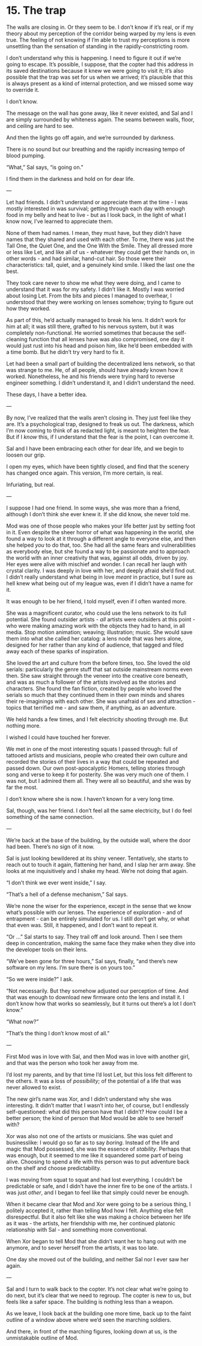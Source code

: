 # 15. The trap

The walls are closing in. Or they seem to be. I don’t know if it’s real, or if my theory about my perception of the corridor being warped by my lens is even true. The feeling of not knowing if I’m able to trust my perceptions is more unsettling than the sensation of standing in the rapidly-constricting room.

I don’t understand why this is happening. I need to figure it out if we’re going to escape. It’s possible, I suppose, that the copter had this address in its saved destinations because it knew we were going to visit it; it’s also possible that the trap was set for us when we arrived; it’s plausible that this is always present as a kind of internal protection, and we missed some way to override it.

I don’t know.

The message on the wall has gone away, like it never existed, and Sal and I are simply surrounded by whiteness again. The seams between walls, floor, and ceiling are hard to see.

And then the lights go off again, and we’re surrounded by darkness.

There is no sound but our breathing and the rapidly increasing tempo of blood pumping.

“What,” Sal says, “is going on.”

I find them in the darkness and hold on for dear life.

—

Let had friends. I didn’t understand or appreciate them at the time - I was mostly interested in was survival; getting through each day with enough food in my belly and heat to live - but as I look back, in the light of what I know now, I’ve learned to appreciate them.

None of them had names. I mean, they must have, but they didn’t have names that they shared and used with each other. To me, there was just the Tall One, the Quiet One, and the One With the Smile. They all dressed more or less like Let, and like all of us - whatever they could get their hands on, in other words - and had similar, hand-cut hair. So those were their characteristics: tall, quiet, and a genuinely kind smile. I liked the last one the best.

They took care never to show me what they were doing, and I came to understand that it was for my safety. I didn’t like it. Mostly I was worried about losing Let. From the bits and pieces I managed to overhear, I understood that they were working on lenses somehow; trying to figure out how they worked.

As part of this, he’d actually managed to break his lens. It didn’t work for him at all; it was still there, grafted to his nervous system, but it was completely non-functional. He worried sometimes that because the self-cleaning function that all lenses have was also compromised, one day it would just rust into his head and poison him, like he’d been embedded with a time bomb. But he didn’t try very hard to fix it.

Let had been a small part of building the decentralized lens network, so that was strange to me. He, of all people, should have already known how it worked. Nonetheless, he and his friends were trying hard to reverse engineer something. I didn’t understand it, and I didn’t understand the need.

These days, I have a better idea.

—

By now, I’ve realized that the walls aren’t closing in. They just feel like they are. It’s a psychological trap, designed to freak us out. The darkness, which I’m now coming to think of as redacted light, is meant to heighten the fear. But if I *know* this, if I understand that the fear is the point, I can overcome it.

Sal and I have been embracing each other for dear life, and we begin to loosen our grip.

I open my eyes, which have been tightly closed, and find that the scenery has changed once again. This version, I’m more certain, is real.

Infuriating, but real.

—

I suppose I had one friend. In some ways, she was more than a friend, although I don’t think she ever knew it. If she did know, she never told me.

Mod was one of those people who makes your life better just by setting foot in it. Even despite the sheer horror of what was happening in the world, she found a way to look at it through a different angle to everyone else, and then she helped *you* to do that, too. She had all the same fears and vulnerabilities as everybody else, but she found a way to be passionate and to approach the world with an inner creativity that was, against all odds, driven by joy. Her eyes were alive with mischief and wonder. I can recall her laugh with crystal clarity. I was deeply in love with her, and deeply afraid she’d find out. I didn’t really understand what being in love *meant* in practice, but I sure as hell knew what being out of my league was, even if I didn’t have a name for it.

It was enough to be her friend, I told myself, even if I often wanted more.

She was a magnificent curator, who could use the lens network to its full potential. She found outsider artists - *all* artists were outsiders at this point - who were making amazing work with the objects they had to hand, in all media. Stop motion animation; weaving; illustration; music. She would save them into what she called her catalog: a lens node that was hers alone, designed for her rather than any kind of audience, that tagged and filed away each of these sparks of inspiration.

She loved the art and culture from the before times, too. She loved the old serials: particularly the genre stuff that sat outside mainstream norms even then. She saw straight through the veneer into the creative core beneath, and was as much a follower of the artists involved as the stories and characters. She found the fan fiction, created by people who loved the serials so much that they continued them in their own minds and shares their re-imaginings with each other. She was unafraid of sex and attraction - topics that terrified me - and saw them, if anything, as an adventure.

We held hands a few times, and I felt electricity shooting through me. But nothing more.

I wished I could have touched her forever.

We met in one of the most interesting squats I passed through: full of tattooed artists and musicians, people who created their own culture and recorded the stories of their lives in a way that could be repeated and passed down. Our own post-apocalyptic Homers, telling stories through song and verse to keep it for posterity. She was very much one of them. I was not, but I admired them all. They were all so beautiful, and she was by far the most.

I don’t know where she is now. I haven’t known for a very long time.

Sal, though, was her friend. I don’t feel all the same electricity, but I do feel something of the same connection.

—

We’re back at the base of the building, by the outside wall, where the door had been. There’s no sign of it now.

Sal is just looking bewildered at its shiny veneer. Tentatively, she starts to reach out to touch it again, flattening her hand, and I slap her arm away. She looks at me inquisitively and I shake my head. We’re not doing that again.

“I don’t think we ever went inside,” I say.

“That’s a hell of a defense mechanism,” Sal says.

We’re none the wiser for the experience, except in the sense that we know what’s possible with our lenses. The experience of exploration - and of entrapment - can be entirely simulated for us. I still don’t get why, or what that even was. Still, it happened, and I don’t want to repeat it.

“Or …” Sal starts to say. They trail off and look around. Then I see them deep in concentration, making the same face they make when they dive into the developer tools on their lens.

“We’ve been gone for three hours,” Sal says, finally, “and there’s new software on my lens. I’m sure there is on yours too.”

“So we were inside?” I ask.

“Not necessarily. But they somehow adjusted our perception of time. And that was enough to download new firmware onto the lens and install it. I don’t know how that works so seamlessly, but it turns out there’s a lot I don’t know.”

“What now?”

“That’s the thing I don’t know most of all.”

—

First Mod was in love with Sal, and then Mod was in love with  another girl, and that was the person who took her away from me.

I’d lost my parents, and by that time I’d lost Let, but this loss felt different to the others. It was a loss of *possibility*; of the potential of a life that was never allowed to exist.

The new girl’s name was Xor, and I didn’t understand why she was interesting. It didn’t matter that I wasn’t into her, of course, but I endlessly self-questioned: what did this person have that I didn’t? How could I be a better person; the kind of person that Mod would be able to see herself with?

Xor was also not one of the artists or musicians. She was quiet and businesslike: I would go so far as to say *boring*. Instead of the life and magic that Mod possessed, she was the essence of *stability*. Perhaps that was enough, but it seemed to me like it squandered some part of being alive. Choosing to spend a life with this person was to put adventure back on the shelf and choose predictability.

I was moving from squat to squat and had lost everything. I couldn’t be predictable or safe, and I didn’t have the inner fire to be one of the artists. I was just *other*, and I began to feel like that simply could never be enough.

When it became clear that Mod and Xor were going to be a serious thing, I politely accepted it, rather than telling Mod how I felt. Anything else felt disrespectful. But it also felt like she was making a choice between her life as it was - the artists, her friendship with me, her continued platonic relationship with Sal - and something more conventional.

When Xor began to tell Mod that she didn’t want her to hang out with me anymore, and to sever herself from the artists, it was too late.

One day she moved out of the building, and neither Sal nor I ever saw her again.

—

Sal and I turn to walk back to the copter. It’s not clear what we’re going to do next, but it’s clear that we need to regroup. The copter is new to us, but feels like a safer space. The building is nothing less than a weapon.

As we leave, I look back at the building one more time, back up to the faint outline of a window above where we’d seen the marching soldiers.

And there, in front of the marching figures, looking down at us, is the unmistakable outline of Mod.